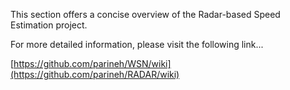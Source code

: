 This section offers a concise overview of the Radar-based Speed Estimation project. 

For more detailed information, please visit the following link... 

[https://github.com/parineh/WSN/wiki](https://github.com/parineh/RADAR/wiki)
